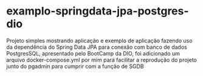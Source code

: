 # examplo-springdata-jpa-postgres-dio
Projeto simples mostrando aplicação e exemplo de aplicação fazendo uso da dependência do Spring Data JPA para conexão com banco de dados PostgresSQL, apresentado pelo BootCamp da DIO, foi adicionado um arquivo docker-compose.yml por mim para facilitar a reprodução do projeto junto do pgadmin para cumprir com a função de SGDB
